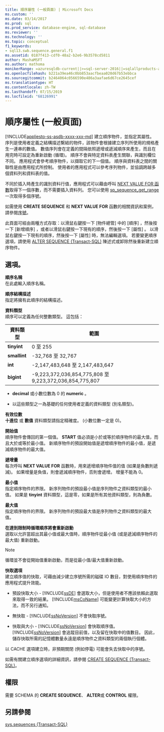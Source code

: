 ```yaml
---
title: 順序屬性 (一般頁面) | Microsoft Docs
ms.custom: ''
ms.date: 03/14/2017
ms.prod: sql
ms.prod_service: database-engine, sql-database
ms.reviewer: ''
ms.technology: ''
ms.topic: conceptual
f1_keywords:
- sql13.swb.sequence.general.f1
ms.assetid: 0187f413-cdf0-48a2-b2e6-9b3578cd5811
author: MashaMSFT
ms.author: mathoma
monikerRange: =azuresqldb-current||>=sql-server-2016||=sqlallproducts-allversions||>=sql-server-linux-2017||=azuresqldb-mi-current
ms.openlocfilehash: b221a39ea46c0bb853aacfbeaa020d67b53ebbca
ms.sourcegitcommit: b2464064c0566590e486a3aafae6d67ce2645cef
ms.translationtype: HT
ms.contentlocale: zh-TW
ms.lasthandoff: 07/15/2019
ms.locfileid: "68126991"
---
```

# <a name="sequence-properties-general-page"></a>順序屬性 (一般頁面)
[!INCLUDE[appliesto-ss-asdb-xxxx-xxx-md](../../includes/appliesto-ss-asdb-xxxx-xxx-md.md)]
  建立順序物件，並指定其屬性。 序列是使用者定義之結構描述繫結的物件，該物件會根據建立序列所使用的規格產生一連串的數值。 數值序列會在定義的間隔依照遞增或遞減順序來產生，而且在用完時可設定為重新啟動 (循環)。 順序不會與特定資料表產生關聯，與識別欄位不同。 應用程式會參考順序物件，以擷取它的下一個值。 順序與資料表之間的關聯性是由應用程式所控制。 使用者的應用程式可以參考序列物件，並協調跨越多個資料列和資料表的值。  
  
 不同於插入時產生的識別資料行值，應用程式可以藉由呼叫 [NEXT VALUE FOR 函數](../../t-sql/functions/next-value-for-transact-sql.md)取得下一個序數，而不需要插入資料列。 您可以使用 [sp_sequence_get_range](../../relational-databases/system-stored-procedures/sp-sequence-get-range-transact-sql.md) 一次取得多個序號。  
  
 如需使用 **CREATE SEQUENCE** 和 **NEXT VALUE FOR** 函數的相關資訊和案例，請參閱[序號](../../relational-databases/sequence-numbers/sequence-numbers.md)。  
  
 此頁面可經由兩種方式存取：以滑鼠右鍵按一下 [物件總管] 中的 [順序]  ，然後按一下 [新增順序]  ，或者以滑鼠右鍵按一下現有的順序，然後按一下 [屬性]  。 以滑鼠右鍵按一下現有的順序，然後按一下 [屬性]  時，無法編輯選項。 若要變更順序選項，請使用 [ALTER SEQUENCE &#40;Transact-SQL&#41;](../../t-sql/statements/alter-sequence-transact-sql.md) 陳述式或卸除然後重新建立順序物件。  
  
## <a name="options"></a>選項。  
 **順序名稱**  
 在此處輸入順序名稱。  
  
 **順序結構描述**  
 指定將擁有此順序的結構描述。  
  
 **資料類型**  
 順序可以定義為任何整數類型。 這包括：  
  
|資料類型|範圍|  
|---------------|-----------|  
|**tinyint**|0 至 255|  
|**smallint**|-32,768 至 32,767|  
|**int**|-2,147,483,648 至 2,147,483,647|  
|**bigint**|-9,223,372,036,854,775,808 至 9,223,372,036,854,775,807|  
  
-   **decimal** 或小數位數為 0 的 **numeric** 。  
  
-   以這些類型之一為基礎的任何使用者定義的資料類型 (別名類型)。  
  
 **有效位數**  
 **十進位** 或 **數值** 資料類型請指定精確度。 (小數位數一定是 0)。  
  
 **開始值**  
 順序物件會傳回的第一個值。 **START** 值必須是小於或等於順序物件的最大值，而且大於或等於最小值。 新順序物件的預設開始值是遞增順序物件的最小值，是遞減順序物件的最大值。  
  
 **遞增量**  
 每次呼叫 **NEXT VALUE FOR** 函數時，用來遞增順序物件值的值 (如果是負數則遞減)。 如果增量是負值，則會遞減順序物件，否則會遞增。 增量不能為 0。  
  
 **最小值**  
 指定順序物件的界限。 新序列物件的預設最小值是序列物件之資料類型的最小值。 如果是 **tinyint** 資料類型，這是零，如果是所有其他資料類型，則為負數。  
  
 **最大值**  
 指定順序物件的界限。 新序列物件的預設最大值是序列物件之資料類型的最大值。  
  
 **在達到限制時循環順序將會重新啟動**  
 選取以允許當超出其最小值或最大值時，順序物件從最小值 (或是遞減順序物件的最大值) 重新啟動。  
  
> [!NOTE]  
>  循環並不會從開始值重新啟動，而是從最小值/最大值重新啟動。  
  
 **快取選項**  
 建立順序值的快取，可藉由減少建立序號所需的磁碟 IO 數目，對使用順序物件的應用程式提升效能。  
  
-   預設快取大小 - [!INCLUDE[ssDE](../../includes/ssde-md.md)] 會選取大小，但是使用者不應該依賴此選取來取得一致的結果。 [!INCLUDE[msCoName](../../includes/msconame-md.md)] 可能變更計算快取大小的方法，而不另行通知。  
  
-   無快取 - [!INCLUDE[ssNoVersion](../../includes/ssnoversion-md.md)] 不會快取序號。  
  
-   快取與大小 - [!INCLUDE[ssNoVersion](../../includes/ssnoversion-md.md)] 會快取順序值。 [!INCLUDE[ssNoVersion](../../includes/ssnoversion-md.md)] 會追蹤目前值，以及留在快取中的值數目。 因此，儲存快取所需的記憶體數量永遠是順序物件之資料類型的兩個執行個體。  
  
 以 CACHE 選項建立時，非預期關閉 (例如停電) 可能會失去快取中的序號。  
  
 如需有關建立順序選項的詳細資訊，請參閱 [CREATE SEQUENCE &#40;Transact-SQL&#41;](../../t-sql/statements/create-sequence-transact-sql.md)。  
  
## <a name="permissions"></a>權限  
 需要 SCHEMA 的 **CREATE SEQUENCE**、 **ALTER**或 **CONTROL** 權限。  
  
## <a name="see-also"></a>另請參閱  
 [sys.sequences &#40;Transact-SQL&#41;](../../relational-databases/system-catalog-views/sys-sequences-transact-sql.md)  
  
  
